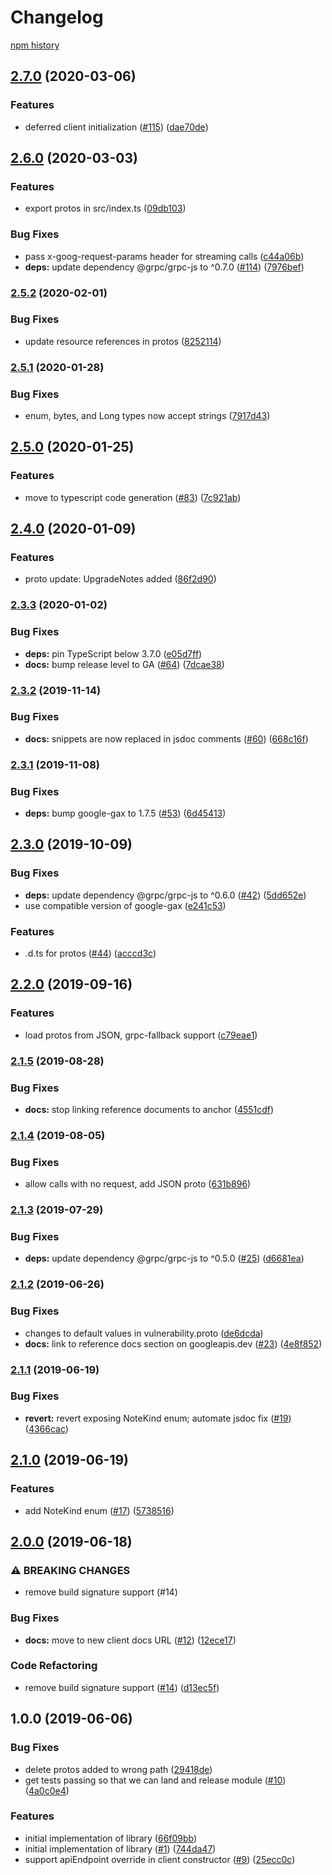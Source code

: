 # Changelog

[npm history][1]

[1]: https://www.npmjs.com/package/@google-cloud/grafeas?activeTab=versions

## [2.7.0](https://www.github.com/googleapis/nodejs-grafeas/compare/v2.6.0...v2.7.0) (2020-03-06)


### Features

* deferred client initialization ([#115](https://www.github.com/googleapis/nodejs-grafeas/issues/115)) ([dae70de](https://www.github.com/googleapis/nodejs-grafeas/commit/dae70dee2844a14b12fa64ed2ca530613d6c7e16))

## [2.6.0](https://www.github.com/googleapis/nodejs-grafeas/compare/v2.5.2...v2.6.0) (2020-03-03)


### Features

* export protos in src/index.ts ([09db103](https://www.github.com/googleapis/nodejs-grafeas/commit/09db103ae572a97031984cf07fc444c586ed2fd2))


### Bug Fixes

* pass x-goog-request-params header for streaming calls ([c44a06b](https://www.github.com/googleapis/nodejs-grafeas/commit/c44a06baf2c7fc390b14af2596fb5fe03fde54a7))
* **deps:** update dependency @grpc/grpc-js to ^0.7.0 ([#114](https://www.github.com/googleapis/nodejs-grafeas/issues/114)) ([7976bef](https://www.github.com/googleapis/nodejs-grafeas/commit/7976bef684efe1eb8ea4a02851df984b1340f0e4))

### [2.5.2](https://www.github.com/googleapis/nodejs-grafeas/compare/v2.5.1...v2.5.2) (2020-02-01)


### Bug Fixes

* update resource references in protos ([8252114](https://www.github.com/googleapis/nodejs-grafeas/commit/8252114799a771c2e5b91cda2912a7e87f1f579a))

### [2.5.1](https://www.github.com/googleapis/nodejs-grafeas/compare/v2.5.0...v2.5.1) (2020-01-28)


### Bug Fixes

* enum, bytes, and Long types now accept strings ([7917d43](https://www.github.com/googleapis/nodejs-grafeas/commit/7917d43c82c6c43d5ef4a3ec99f934fba6f89928))

## [2.5.0](https://www.github.com/googleapis/nodejs-grafeas/compare/v2.4.0...v2.5.0) (2020-01-25)


### Features

* move to typescript code generation ([#83](https://www.github.com/googleapis/nodejs-grafeas/issues/83)) ([7c921ab](https://www.github.com/googleapis/nodejs-grafeas/commit/7c921ab4e30bb5c27379e226e24d88d4a93c8413))

## [2.4.0](https://www.github.com/googleapis/nodejs-grafeas/compare/v2.3.3...v2.4.0) (2020-01-09)


### Features

* proto update: UpgradeNotes added ([86f2d90](https://www.github.com/googleapis/nodejs-grafeas/commit/86f2d90ea924f6067e08299635e051c5dd03a1a2))

### [2.3.3](https://www.github.com/googleapis/nodejs-grafeas/compare/v2.3.2...v2.3.3) (2020-01-02)


### Bug Fixes

* **deps:** pin TypeScript below 3.7.0 ([e05d7ff](https://www.github.com/googleapis/nodejs-grafeas/commit/e05d7ff66b12d2b14a7e65fba355f64f5ce578f0))
* **docs:** bump release level to GA ([#64](https://www.github.com/googleapis/nodejs-grafeas/issues/64)) ([7dcae38](https://www.github.com/googleapis/nodejs-grafeas/commit/7dcae38bf3dd3f52656c98b7f342a068e0bc4577))

### [2.3.2](https://www.github.com/googleapis/nodejs-grafeas/compare/v2.3.1...v2.3.2) (2019-11-14)


### Bug Fixes

* **docs:** snippets are now replaced in jsdoc comments ([#60](https://www.github.com/googleapis/nodejs-grafeas/issues/60)) ([668c16f](https://www.github.com/googleapis/nodejs-grafeas/commit/668c16f5c2773ebd580930d3e97c8c3328852688))

### [2.3.1](https://www.github.com/googleapis/nodejs-grafeas/compare/v2.3.0...v2.3.1) (2019-11-08)


### Bug Fixes

* **deps:** bump google-gax to 1.7.5 ([#53](https://www.github.com/googleapis/nodejs-grafeas/issues/53)) ([6d45413](https://www.github.com/googleapis/nodejs-grafeas/commit/6d4541373dbc0ca6da27903666ad1ec8d1fbefed))

## [2.3.0](https://www.github.com/googleapis/nodejs-grafeas/compare/v2.2.0...v2.3.0) (2019-10-09)


### Bug Fixes

* **deps:** update dependency @grpc/grpc-js to ^0.6.0 ([#42](https://www.github.com/googleapis/nodejs-grafeas/issues/42)) ([5dd652e](https://www.github.com/googleapis/nodejs-grafeas/commit/5dd652e))
* use compatible version of google-gax ([e241c53](https://www.github.com/googleapis/nodejs-grafeas/commit/e241c53))


### Features

* .d.ts for protos ([#44](https://www.github.com/googleapis/nodejs-grafeas/issues/44)) ([acccd3c](https://www.github.com/googleapis/nodejs-grafeas/commit/acccd3c))

## [2.2.0](https://www.github.com/googleapis/nodejs-grafeas/compare/v2.1.5...v2.2.0) (2019-09-16)


### Features

* load protos from JSON, grpc-fallback support ([c79eae1](https://www.github.com/googleapis/nodejs-grafeas/commit/c79eae1))

### [2.1.5](https://www.github.com/googleapis/nodejs-grafeas/compare/v2.1.4...v2.1.5) (2019-08-28)


### Bug Fixes

* **docs:** stop linking reference documents to anchor ([4551cdf](https://www.github.com/googleapis/nodejs-grafeas/commit/4551cdf))

### [2.1.4](https://www.github.com/googleapis/nodejs-grafeas/compare/v2.1.3...v2.1.4) (2019-08-05)


### Bug Fixes

* allow calls with no request, add JSON proto ([631b896](https://www.github.com/googleapis/nodejs-grafeas/commit/631b896))

### [2.1.3](https://www.github.com/googleapis/nodejs-grafeas/compare/v2.1.2...v2.1.3) (2019-07-29)


### Bug Fixes

* **deps:** update dependency @grpc/grpc-js to ^0.5.0 ([#25](https://www.github.com/googleapis/nodejs-grafeas/issues/25)) ([d6681ea](https://www.github.com/googleapis/nodejs-grafeas/commit/d6681ea))

### [2.1.2](https://www.github.com/googleapis/nodejs-grafeas/compare/v2.1.1...v2.1.2) (2019-06-26)


### Bug Fixes

* changes to default values in vulnerability.proto ([de6dcda](https://www.github.com/googleapis/nodejs-grafeas/commit/de6dcda))
* **docs:** link to reference docs section on googleapis.dev ([#23](https://www.github.com/googleapis/nodejs-grafeas/issues/23)) ([4e8f852](https://www.github.com/googleapis/nodejs-grafeas/commit/4e8f852))

### [2.1.1](https://www.github.com/googleapis/nodejs-grafeas/compare/v2.1.0...v2.1.1) (2019-06-19)


### Bug Fixes

* **revert:** revert exposing NoteKind enum; automate jsdoc fix ([#19](https://www.github.com/googleapis/nodejs-grafeas/issues/19)) ([4366cac](https://www.github.com/googleapis/nodejs-grafeas/commit/4366cac))

## [2.1.0](https://www.github.com/googleapis/nodejs-grafeas/compare/v2.0.0...v2.1.0) (2019-06-19)


### Features

* add NoteKind enum ([#17](https://www.github.com/googleapis/nodejs-grafeas/issues/17)) ([5738516](https://www.github.com/googleapis/nodejs-grafeas/commit/5738516))

## [2.0.0](https://www.github.com/googleapis/nodejs-grafeas/compare/v1.0.0...v2.0.0) (2019-06-18)


### ⚠ BREAKING CHANGES

* remove build signature support (#14)

### Bug Fixes

* **docs:** move to new client docs URL ([#12](https://www.github.com/googleapis/nodejs-grafeas/issues/12)) ([12ece17](https://www.github.com/googleapis/nodejs-grafeas/commit/12ece17))


### Code Refactoring

* remove build signature support ([#14](https://www.github.com/googleapis/nodejs-grafeas/issues/14)) ([d13ec5f](https://www.github.com/googleapis/nodejs-grafeas/commit/d13ec5f))

## 1.0.0 (2019-06-06)


### Bug Fixes

* delete protos added to wrong path ([29418de](https://www.github.com/googleapis/nodejs-grafeas/commit/29418de))
* get tests passing so that we can land and release module ([#10](https://www.github.com/googleapis/nodejs-grafeas/issues/10)) ([4a0c0e4](https://www.github.com/googleapis/nodejs-grafeas/commit/4a0c0e4))


### Features

* initial implementation of library ([66f09bb](https://www.github.com/googleapis/nodejs-grafeas/commit/66f09bb))
* initial implementation of library ([#1](https://www.github.com/googleapis/nodejs-grafeas/issues/1)) ([744da47](https://www.github.com/googleapis/nodejs-grafeas/commit/744da47))
* support apiEndpoint override in client constructor ([#9](https://www.github.com/googleapis/nodejs-grafeas/issues/9)) ([25ecc0c](https://www.github.com/googleapis/nodejs-grafeas/commit/25ecc0c))
